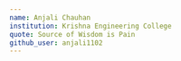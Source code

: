 ```yaml
---
name: Anjali Chauhan
institution: Krishna Engineering College
quote: Source of Wisdom is Pain
github_user: anjali1102
---
```

